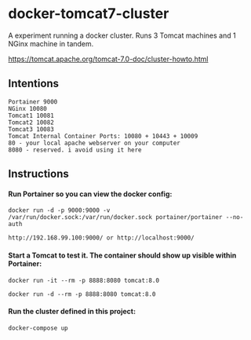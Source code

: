 # docker-tomcat7-cluster

A experiment running a docker cluster.  Runs 3 Tomcat machines and 1 NGinx machine in tandem.

https://tomcat.apache.org/tomcat-7.0-doc/cluster-howto.html

## Intentions

```
Portainer 9000
NGinx 10080
Tomcat1 10081
Tomcat2 10082
Tomcat3 10083
Tomcat Internal Container Ports: 10080 + 10443 + 10009
80 - your local apache webserver on your computer
8080 - reserved. i avoid using it here
```

## Instructions

#### Run Portainer so you can view the docker config:

    docker run -d -p 9000:9000 -v /var/run/docker.sock:/var/run/docker.sock portainer/portainer --no-auth

    http://192.168.99.100:9000/ or http://localhost:9000/


#### Start a Tomcat to test it.  The container should show up visible within Portainer:

    docker run -it --rm -p 8888:8080 tomcat:8.0

    docker run -d --rm -p 8888:8080 tomcat:8.0


#### Run the cluster defined in this project:

    docker-compose up



